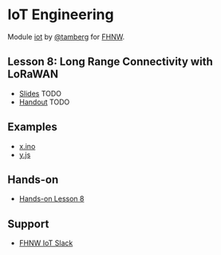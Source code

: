 # IoT Engineering
Module [iot](https://www.fhnw.ch/de/studium/module/9280188) by [@tamberg](https://twitter.com/tamberg) for [FHNW](https://www.fhnw.ch/).

## Lesson 8: Long Range Connectivity with LoRaWAN
- [Slides](http://www.tamberg.org/fhnw/2019/IoT08LoRaWAN.pdf) TODO
- [Handout](http://www.tamberg.org/fhnw/2019/IoT08LoRaWANHandout.pdf) TODO

## Examples
- [x.ino](x.ino)
- [y.js](y.js)

## Hands-on
- [Hands-on Lesson 8](../../../../fhnw-iot-work-08/blob/master/README.md)

## Support
- [FHNW IoT Slack](https://fhnw-iot.slack.com/)
